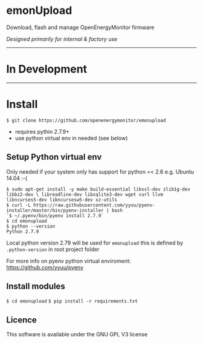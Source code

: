 # emonUpload

Download, flash and manage OpenEnergyMonitor firmware

*Designed primarily for internal & factory use*

***

# In Development

***

# Install

`$ git clone https://github.com/openenergymonitor/emonupload`

- requires pythin 2.7.9+
- use python virtual env in needed (see below)

## Setup Python virtual env

Only needed if your system only has support for python =< 2.6 e.g. Ubuntu 14.04 :-(

```
$ sudo apt-get install -y make build-essential libssl-dev zlib1g-dev libbz2-dev \ libreadline-dev libsqlite3-dev wget curl llvm libncurses5-dev libncursesw5-dev xz-utils
$ curl -L https://raw.githubusercontent.com/yyuu/pyenv-installer/master/bin/pyenv-installer | bash
`$ ~/.pyenv/bin/pyenv install 2.7.9`
$ cd emonupload
$ python --version
Python 2.7.9
```
Local python version 2.79 will be used for `emonupload` this is defined by `.python-version` in root project folder

For more info on pyenv python virtual enviroment: https://github.com/yyuu/pyenv


## Install modules

`$ cd emonupload`
`$ pip install -r requirements.txt`

## Licence

This software is available under the GNU GPL V3 license
